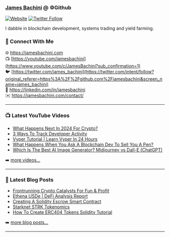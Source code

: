 ### [James Bachini][website] @ ⚙️Github

[![Website](https://img.shields.io/website?label=jamesbachini.com&style=for-the-badge&url=https%3A%2F%2Fjamesbachini.com)](https://jamesbachini.com)
[![Twitter Follow](https://img.shields.io/twitter/follow/james_bachini?color=1DA1F2&logo=twitter&style=for-the-badge)](https://twitter.com/intent/follow?original_referer=https%3A%2F%2Fgithub.com%2Fjamesbachini&screen_name=jamesbachini)

I dabble in blockchain development, systems trading and yield farming.

### 👋 Connect With Me

🌐 https://jamesbachini.com
<br />
📺 [https://youtube.com/jamesbachini](https://www.youtube.com/c/JamesBachini?sub_confirmation=1)
<br />
🐦 [https://twitter.com/james_bachini](https://twitter.com/intent/follow?original_referer=https%3A%2F%2Fgithub.com%2Fjamesbachini&screen_name=james_bachini)
<br />
👔 https://linkedin.com/in/jamesbachini
<br />
✉️ https://jamesbachini.com/contact/

---

### 📺 Latest YouTube Videos

<!-- YOUTUBE:START -->
- [What Happens Next In 2024 For Crypto?](https://www.youtube.com/watch?v=kLiRVLUuMjM)
- [3 Ways To Track Developer Activity](https://www.youtube.com/watch?v=DTI7ELSA6CA)
- [Vyper Tutorial | Learn Vyper In 24 Hours](https://www.youtube.com/watch?v=yD-lbfB3Mxg)
- [What Happens When You Ask  A Blockchain Dev To Sell You A Pen?](https://www.youtube.com/watch?v=V9xU5qksWvs)
- [Which Is The Best AI Image Generator? Midjourney vs Dall-E &lpar;ChatGPT&rpar;](https://www.youtube.com/watch?v=mf1kWjzlsqI)
<!-- YOUTUBE:END -->

➡️ [more videos...](https://youtube.com/jamesbachini)

---

### 📝 Latest Blog Posts

<!-- BLOG-POST-LIST:START -->
- [Frontrunning Crypto Catalysts For Fun &amp; Profit](https://jamesbachini.com/frontrunning-crypto-catalysts-for-fun-profit/)
- [Ethena USDe | DeFi Analysis Report](https://jamesbachini.com/ethena-usde-defi-analysis-report/)
- [Creating A Solidity Escrow Smart Contract](https://jamesbachini.com/escrow-smart-contract/)
- [Starknet STRK Tokenomics](https://jamesbachini.com/starknet-strk-tokenomics/)
- [How To Create ERC404 Tokens Solidity Tutorial](https://jamesbachini.com/erc404-token/)
<!-- BLOG-POST-LIST:END -->

➡️ [more blog posts...](https://jamesbachini.com)

---

[website]: https://jamesbachini.com
[twitter]: https://twitter.com/james_bachini
[youtube]: https://youtube.com/jamesbachini
[linkedin]: https://linkedin.com/in/jamesbachini
